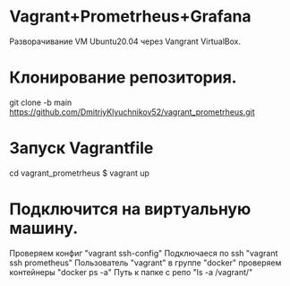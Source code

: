 # Vagrant+Prometrheus+Grafana

Разворачивание VM Ubuntu20.04 через Vaпgrant VirtualBox.

# Клонирование репозитория.
git clone -b main https://github.com/DmitriyKlyuchnikov52/vagrant_prometrheus.git

# Запуск Vagrantfile
cd vagrant_prometrheus $ vagrant up

# Подключится на виртуальную машину.
Проверяем конфиг "vagrant ssh-config"
Подключаеся по ssh "vagrant ssh prometheus"
Пользователь "vagrant" в группе "docker" проверяем контейнеры "docker ps -a"
Путь к папке с репо "ls -a /vagrant/"



